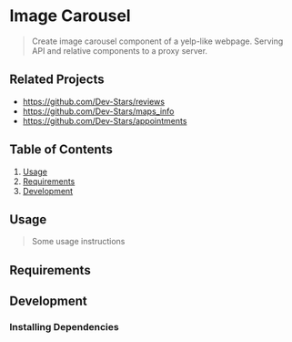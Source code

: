 # Image Carousel

> Create image carousel component of a yelp-like webpage. Serving API and relative components to a proxy server. 

## Related Projects

  - https://github.com/Dev-Stars/reviews
  - https://github.com/Dev-Stars/maps_info
  - https://github.com/Dev-Stars/appointments

## Table of Contents

1. [Usage](#Usage)
1. [Requirements](#requirements)
1. [Development](#development)

## Usage

> Some usage instructions

## Requirements


## Development

### Installing Dependencies

